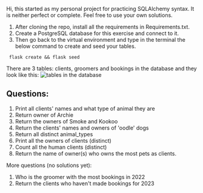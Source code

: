 Hi, this started as my personal project for practicing SQLAlchemy syntax. It is neither perfect or complete. Feel free to use your own solutions.

1. After cloning the repo, install all the requirements in Requirements.txt.
2. Create a PostgreSQL database for this exercise and connect to it.
3. Then go back to the virtual environment and 
type in the terminal the below command to create and seed your tables.

``` flask create && flask seed```


There are 3 tables: clients, groomers and bookings in the database and they look like this:
![tables in the database](docs/dog_spa%20tables.png)

## Questions:

1. Print all clients' names and what type of animal they are
2. Return owner of Archie
3. Return the owners of Smoke and Kookoo
4. Return the clients' names and owners of 'oodle' dogs
5. Return all distinct animal_types
6. Print all the owners of clients (distinct)
7. Count all the human clients (distinct)
8. Return the name of owner(s) who owns the most pets as clients.

More questions (no solutions yet):
1. Who is the groomer with the most bookings in 2022 
2. Return the clients who haven't made bookings for 2023